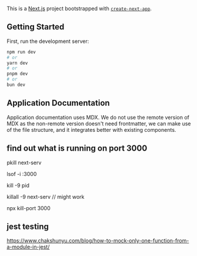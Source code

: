 This is a [Next.js](https://nextjs.org/) project bootstrapped with [`create-next-app`](https://github.com/vercel/next.js/tree/canary/packages/create-next-app).

## Getting Started

First, run the development server:

```bash
npm run dev
# or
yarn dev
# or
pnpm dev
# or
bun dev
```

## Application Documentation

Application documentation uses MDX. We do not use the remote version of MDX as the non-remote version doesn't need frontmatter, we can make use of the file structure, and it integrates better with existing components.

## find out what is running on port 3000

pkill next-serv

lsof -i :3000

kill -9 pid

killall -9 next-serv // might work

npx kill-port 3000

## jest testing

https://www.chakshunyu.com/blog/how-to-mock-only-one-function-from-a-module-in-jest/

